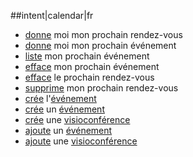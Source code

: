 ##intent|calendar|fr
- [donne](action_list) moi mon prochain rendez-vous
- [donne](action_list) moi mon prochain événement
- [liste](action_list) mon prochain événement
- [efface](action_delete) mon prochain événement
- [efface](action_delete) le prochain rendez-vous
- [supprime](action_delete) mon prochain rendez-vous
- [crée](action_create) l'[événement](evenement)
- [crée](action_create) un [événement](evenement)
- [crée](action_create) une [visioconférence](visioconference)
- [ajoute](action_create) un [événement](evenement)
- [ajoute](action_create) une [visioconférence](visioconference)
